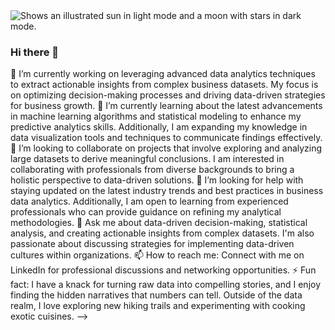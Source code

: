 <picture>
  <source media="(prefers-color-scheme: dark)" srcset="https://github.com/nhirata3/myFolder/assets/115359671/494125ff-b763-4d05-9e9b-4c1cf2fc7fb2">
  <source media="(prefers-color-scheme: light)" srcset="https://github.com/nhirata3/myFolder/assets/115359671/494125ff-b763-4d05-9e9b-4c1cf2fc7fb2">
  <img alt="Shows an illustrated sun in light mode and a moon with stars in dark mode." src="https://github.com/nhirata3/myFolder/assets/115359671/494125ff-b763-4d05-9e9b-4c1cf2fc7fb2">
</picture>



### Hi there 👋
🔭 I’m currently working on leveraging advanced data analytics techniques to extract actionable insights from complex business datasets. My focus is on optimizing decision-making processes and driving data-driven strategies for business growth.
🌱 I’m currently learning about the latest advancements in machine learning algorithms and statistical modeling to enhance my predictive analytics skills. Additionally, I am expanding my knowledge in data visualization tools and techniques to communicate findings effectively.
👯 I’m looking to collaborate on projects that involve exploring and analyzing large datasets to derive meaningful conclusions. I am interested in collaborating with professionals from diverse backgrounds to bring a holistic perspective to data-driven solutions.
🤔 I’m looking for help with staying updated on the latest industry trends and best practices in business data analytics. Additionally, I am open to learning from experienced professionals who can provide guidance on refining my analytical methodologies.
💬 Ask me about data-driven decision-making, statistical analysis, and creating actionable insights from complex datasets. I'm also passionate about discussing strategies for implementing data-driven cultures within organizations.
📫 How to reach me: Connect with me on LinkedIn for professional discussions and networking opportunities.
⚡ Fun fact: I have a knack for turning raw data into compelling stories, and I enjoy finding the hidden narratives that numbers can tell. Outside of the data realm, I love exploring new hiking trails and experimenting with cooking exotic cuisines.
-->
<!--
**nhirata3/nhirata3** is a ✨ _special_ ✨ repository because its `README.md` (this file) appears on your GitHub profile.

Here are some ideas to get you started:

- 🔭 I’m currently working on ...
- 🌱 I’m currently learning ...
- 👯 I’m looking to collaborate on ...
- 🤔 I’m looking for help with ...
- 💬 Ask me about ...
- 📫 How to reach me: ...
- 😄 Pronouns: ...
- ⚡ Fun fact: ...
-->
